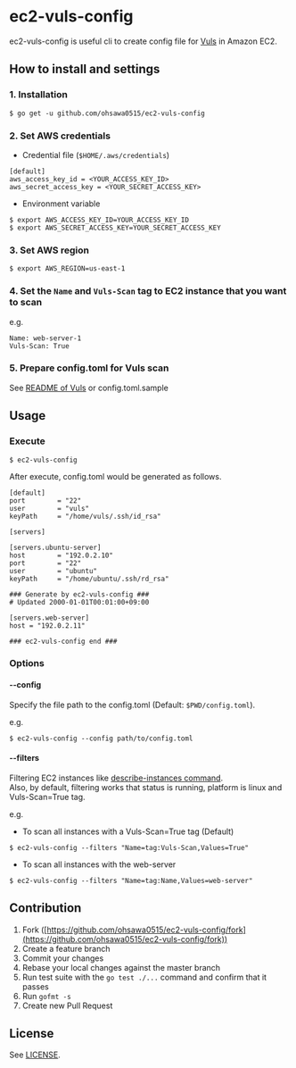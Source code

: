 ec2-vuls-config
===

ec2-vuls-config is useful cli to create config file for [Vuls](https://github.com/future-architect/vuls) in Amazon EC2.

## How to install and settings

### 1. Installation

```
$ go get -u github.com/ohsawa0515/ec2-vuls-config
```

### 2. Set AWS credentials
 
* Credential file (`$HOME/.aws/credentials`) 

```
[default]
aws_access_key_id = <YOUR_ACCESS_KEY_ID>
aws_secret_access_key = <YOUR_SECRET_ACCESS_KEY>
```

* Environment variable

```
$ export AWS_ACCESS_KEY_ID=YOUR_ACCESS_KEY_ID
$ export AWS_SECRET_ACCESS_KEY=YOUR_SECRET_ACCESS_KEY
```

### 3. Set AWS region

```
$ export AWS_REGION=us-east-1
```

### 4. Set the `Name` and `Vuls-Scan` tag to EC2 instance that you want to scan

e.g.

```
Name: web-server-1
Vuls-Scan: True
```

### 5. Prepare config.toml for Vuls scan

See [README of Vuls](https://github.com/future-architect/vuls/blob/master/README.md#step6-config) or config.toml.sample

## Usage

### Execute

```
$ ec2-vuls-config
```

After execute, config.toml would be generated as follows.

```
[default]
port        = "22"
user        = "vuls"
keyPath     = "/home/vuls/.ssh/id_rsa"

[servers]

[servers.ubuntu-server]
host        = "192.0.2.10"
port        = "22"
user        = "ubuntu"
keyPath     = "/home/ubuntu/.ssh/rd_rsa"

### Generate by ec2-vuls-config ###
# Updated 2000-01-01T00:01:00+09:00

[servers.web-server]
host = "192.0.2.11"

### ec2-vuls-config end ###
```

### Options

#### --config

Specify the file path to the config.toml (Default: `$PWD/config.toml`). 

e.g.

```
$ ec2-vuls-config --config path/to/config.toml
```

#### --filters

Filtering EC2 instances like [describe-instances command](http://docs.aws.amazon.com/cli/latest/reference/ec2/describe-instances.html).  
Also, by default, filtering works that status is running, platform is linux and Vuls-Scan=True tag. 


e.g.

* To scan all instances with a Vuls-Scan=True tag (Default)

```
$ ec2-vuls-config --filters "Name=tag:Vuls-Scan,Values=True"
```

* To scan all instances with the web-server

```
$ ec2-vuls-config --filters "Name=tag:Name,Values=web-server"
```

## Contribution

1. Fork ([https://github.com/ohsawa0515/ec2-vuls-config/fork](https://github.com/ohsawa0515/ec2-vuls-config/fork))
2. Create a feature branch
3. Commit your changes
4. Rebase your local changes against the master branch
5. Run test suite with the `go test ./...` command and confirm that it passes
6. Run `gofmt -s`
7. Create new Pull Request

## License

See [LICENSE](https://github.com/ohsawa0515/ec2-vuls-config/blob/master/LICENSE).
